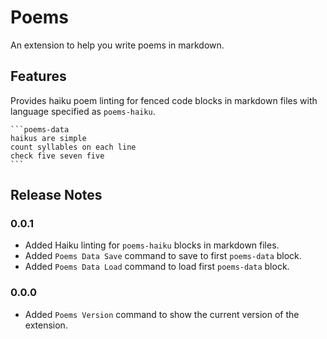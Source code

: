 # Poems

An extension to help you write poems in markdown.

## Features

Provides haiku poem linting for fenced code blocks in markdown files with language specified as `poems-haiku`.

````text
```poems-data
haikus are simple
count syllables on each line
check five seven five
```
````

## Release Notes

### 0.0.1

- Added Haiku linting for `poems-haiku` blocks in markdown files.
- Added `Poems Data Save` command to save to first `poems-data` block.
- Added `Poems Data Load` command to load first `poems-data` block.

### 0.0.0

- Added `Poems Version` command to show the current version of the extension.
